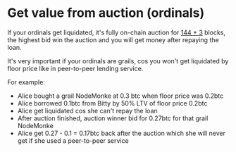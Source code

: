 # Get value from auction (ordinals)

If your ordinals get liquidated, it's fully on-chain auction for [144 + 3](../../faq/what-is-144-+-3-blocks-ordinals-auction.md) blocks, the highest bid win the auction and you will get money after repaying the loan.

It's very important if your ordinals are grails, cos you won't get liquidated by floor price like in peer-to-peer lending service.

For example:

* Alice bought a grail NodeMonke at 0.3 btc when floor price was 0.2btc
* Alice borrowed 0.1btc from Bitty by 50% LTV of floor price 0.2btc
* Alice get liquidated cos she can't repay the loan
* After auction finished, auction winner bid for 0.27btc for that grail NodeMonke
* Alice get 0.27 - 0.1 = 0.17btc back after the auction which she will never get if she used a peer-to-peer service

